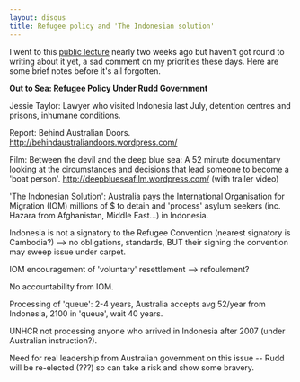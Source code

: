 ```yaml
---
layout: disqus
title: Refugee policy and 'The Indonesian solution'
---
```


I went to this [public lecture](http://www.law.monash.edu.au/castancentre/events/2010/taylor-lecture.html) nearly two weeks ago but haven't got round to writing about it yet, a sad comment on my priorities these days. Here are some brief notes before it's all forgotten.

**Out to Sea: Refugee Policy Under Rudd Government**

Jessie Taylor: Lawyer who visited Indonesia last July, detention centres and prisons, inhumane conditions.

Report: Behind Australian Doors. <http://behindaustraliandoors.wordpress.com/>

Film: Between the devil and the deep blue sea: A 52 minute documentary looking at the circumstances and decisions that lead someone to become a 'boat person'. <http://deepblueseafilm.wordpress.com/> (with trailer video)

'The Indonesian Solution': Australia pays the International Organisation for Migration (IOM) millions of $ to detain and 'process' asylum seekers (inc. Hazara from Afghanistan, Middle East...) in Indonesia.

Indonesia is not a signatory to the Refugee Convention (nearest signatory is Cambodia?) --> no obligations, standards, BUT their signing the convention may sweep issue under carpet.

IOM encouragement of 'voluntary' resettlement --> refoulement?

No accountability from IOM.

Processing of 'queue': 2-4 years, Australia accepts avg 52/year from Indonesia, 2100 in 'queue', wait 40 years.

UNHCR not processing anyone who arrived in Indonesia after 2007 (under Australian instruction?).

Need for real leadership from Australian government on this issue -- Rudd will be re-elected (???) so can take a risk and show some bravery.
